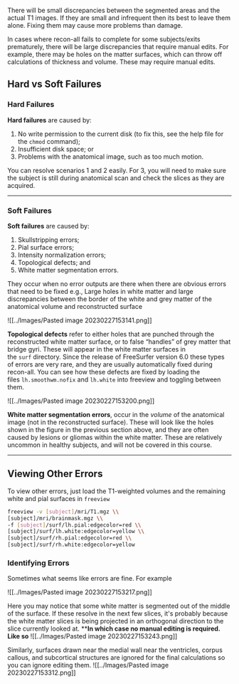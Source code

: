 There will be small discrepancies between the segmented areas and the actual T1 images. If they are small and infrequent then its best to leave them alone. Fixing them may cause more problems than damage.

In cases where recon-all fails to complete for some subjects/exits prematurely, there will be large discrepancies that require manual edits. For example, there may be holes on the matter surfaces, which can throw off calculations of thickness and volume. These may require manual edits.

## Hard vs Soft Failures

### Hard Failures

**Hard failures** are caused by:

1.  No write permission to the current disk (to fix this, see the help file for the `chmod` command);
2.  Insufficient disk space; or
3.  Problems with the anatomical image, such as too much motion.

You can resolve scenarios 1 and 2 easily. For 3, you will need to make sure the subject is still during anatomical scan and check the slices as they are acquired.

---

### Soft Failures

****************************Soft failures**************************** are caused by:

1.  Skullstripping errors;
2.  Pial surface errors;
3.  Intensity normalization errors;
4.  Topological defects; and
5.  White matter segmentation errors.

They occur when no error outputs are there when there are obvious errors that need to be fixed e.g., Large holes in white matter and large discrepancies between the border of the white and grey matter of the anatomical volume and reconstructed surface

![[../Images/Pasted image 20230227153141.png]]

**Topological defects** refer to either holes that are punched through the reconstructed white matter surface, or to false “handles” of grey matter that bridge gyri. These will appear in the white matter surfaces in the `surf` directory. Since the release of FreeSurfer version 6.0 these types of errors are very rare, and they are usually automatically fixed during recon-all. You can see how these defects are fixed by loading the files `lh.smoothwm.nofix` and `lh.white` into freeview and toggling between them.

![[../Images/Pasted image 20230227153200.png]]

**White matter segmentation errors**, occur in the _volume_ of the anatomical image (not in the reconstructed surface). These will look like the holes shown in the figure in the previous section above, and they are often caused by lesions or gliomas within the white matter. These are relatively uncommon in healthy subjects, and will not be covered in this course.

---

## Viewing Other Errors

To view other errors, just load the T1-weighted volumes and the remaining white and pial surfaces in `freeview`

```bash
freeview -v [subject]/mri/T1.mgz \\
[subject]/mri/brainmask.mgz \\
-f [subject]/surf/lh.pial:edgecolor=red \\
[subject]/surf/lh.white:edgecolor=yellow \\
[subject]/surf/rh.pial:edgecolor=red \\
[subject]/surf/rh.white:edgecolor=yellow
```

### Identifying Errors

Sometimes what seems like errors are fine. For example

![[../Images/Pasted image 20230227153217.png]]

Here you may notice that some white matter is segmented out of the middle of the surface. If these resolve in the next few slices, it's probably because the white matter slices is being projected in an orthogonal direction to the slice currently looked at. ****In which case no manual editing is required.  Like so**
![[../Images/Pasted image 20230227153243.png]]

Similarly, surfaces drawn near the medial wall near the ventricles, corpus callous, and subcortical structures are ignored for the final calculations so you can ignore editing them.
![[../Images/Pasted image 20230227153312.png]]